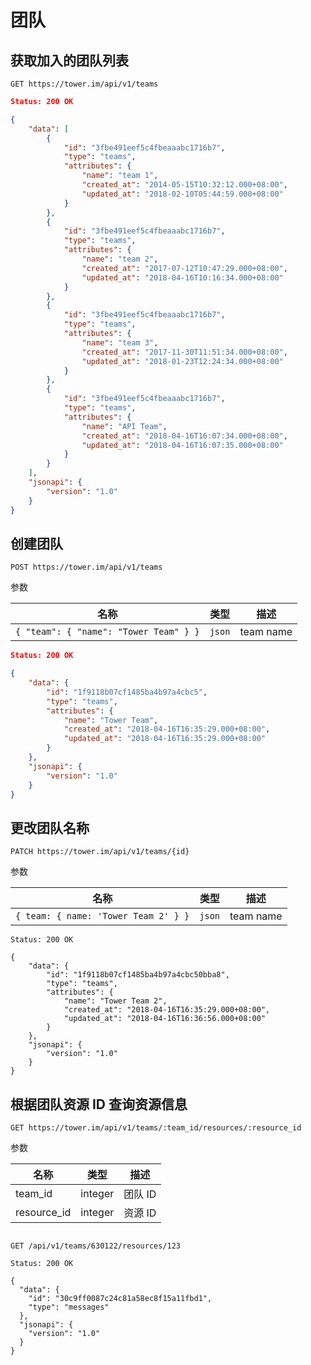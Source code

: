 # 团队

## 获取加入的团队列表

```
GET https://tower.im/api/v1/teams
```

```json
Status: 200 OK

{
    "data": [
        {
            "id": "3fbe491eef5c4fbeaaabc1716b7",
            "type": "teams",
            "attributes": {
                "name": "team 1",
                "created_at": "2014-05-15T10:32:12.000+08:00",
                "updated_at": "2018-02-10T05:44:59.000+08:00"
            }
        },
        {
            "id": "3fbe491eef5c4fbeaaabc1716b7",
            "type": "teams",
            "attributes": {
                "name": "team 2",
                "created_at": "2017-07-12T10:47:29.000+08:00",
                "updated_at": "2018-04-16T10:16:34.000+08:00"
            }
        },
        {
            "id": "3fbe491eef5c4fbeaaabc1716b7",
            "type": "teams",
            "attributes": {
                "name": "team 3",
                "created_at": "2017-11-30T11:51:34.000+08:00",
                "updated_at": "2018-01-23T12:24:34.000+08:00"
            }
        },
        {
            "id": "3fbe491eef5c4fbeaaabc1716b7",
            "type": "teams",
            "attributes": {
                "name": "API Team",
                "created_at": "2018-04-16T16:07:34.000+08:00",
                "updated_at": "2018-04-16T16:07:35.000+08:00"
            }
        }
    ],
    "jsonapi": {
        "version": "1.0"
    }
}
```

## 创建团队

```
POST https://tower.im/api/v1/teams
```

参数

| 名称                                   | 类型   | 描述      |
| -------------------------------------- | ------ | --------- |
| `{ "team": { "name": "Tower Team" } }` | `json` | team name |

```json
Status: 200 OK

{
    "data": {
        "id": "1f9118b07cf1485ba4b97a4cbc5",
        "type": "teams",
        "attributes": {
            "name": "Tower Team",
            "created_at": "2018-04-16T16:35:29.000+08:00",
            "updated_at": "2018-04-16T16:35:29.000+08:00"
        }
    },
    "jsonapi": {
        "version": "1.0"
    }
}
```

## 更改团队名称

```
PATCH https://tower.im/api/v1/teams/{id}
```

参数

| 名称                                 | 类型   | 描述      |
| ------------------------------------ | ------ | --------- |
| `{ team: { name: 'Tower Team 2' } }` | `json` | team name |

```
Status: 200 OK

{
    "data": {
        "id": "1f9118b07cf1485ba4b97a4cbc50bba8",
        "type": "teams",
        "attributes": {
            "name": "Tower Team 2",
            "created_at": "2018-04-16T16:35:29.000+08:00",
            "updated_at": "2018-04-16T16:36:56.000+08:00"
        }
    },
    "jsonapi": {
        "version": "1.0"
    }
}
```


## 根据团队资源 ID 查询资源信息

```
GET https://tower.im/api/v1/teams/:team_id/resources/:resource_id
```

参数

| 名称                                 | 类型   | 描述      |
| ------------------------------------ | ------ | --------- |
| team_id | integer | 团队 ID |
| resource_id | integer | 资源 ID |

```

GET /api/v1/teams/630122/resources/123

Status: 200 OK

{
  "data": {
    "id": "30c9ff0087c24c81a58ec8f15a11fbd1",
    "type": "messages"
  },
  "jsonapi": {
    "version": "1.0"
  }
}
```


